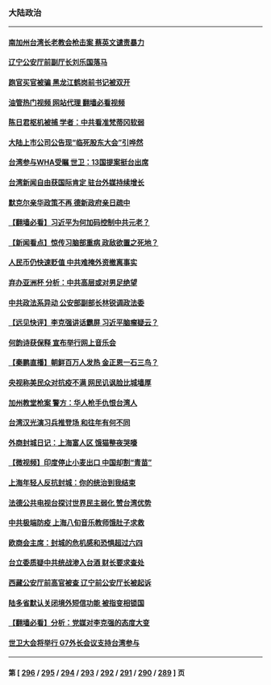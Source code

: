 ### 大陆政治
---
#### [南加州台湾长老教会枪击案 蔡英文谴责暴力](../../pages/ncid277/n13739071.md?05172045) 
#### [辽宁公安厅前副厅长刘乐国落马](../../pages/ncid277/n13739139.md?05172045) 
#### [跑官买官被骗 黑龙江鹤岗前书记被双开](../../pages/ncid277/n13739119.md?05172045) 
#### [油管热门视频 网站代理 翻墙必看视频](http://209.222.30.114:81/youtube.html?05172045)
#### [陈日君枢机被捕 学者：中共看准梵蒂冈软弱](../../pages/ncid277/n13739018.md?05172045) 
#### [大陆上市公司公告现“临死股东大会”引哗然](../../pages/ncid277/n13739023.md?05172045) 
#### [台湾参与WHA受瞩 世卫：13国提案挺台出席](../../pages/ncid277/n13738973.md?05172045) 
#### [台湾新闻自由获国际肯定 驻台外媒持续增长](../../pages/ncid277/n13738977.md?05172045) 
#### [默克尔亲华政策不再 德新政府亲日疏中](../../pages/ncid277/n13738962.md?05172045) 
#### [【翻墙必看】习近平为何加码控制中共元老？](../../pages/ncid277/n13738863.md?05172045) 
#### [【新闻看点】惊传习脑部重病 政敌欲置之死地？](../../pages/ncid277/n13738763.md?05172045) 
#### [人民币仍快速贬值 中共难掩外资撤离事实](../../pages/ncid277/n13738925.md?05172045) 
#### [弃办亚洲杯 分析：中共高层或对男足绝望](../../pages/ncid277/n13738875.md?05172045) 
#### [中共政法系异动 公安部副部长林锐调政法委](../../pages/ncid277/n13738846.md?05172045) 
#### [【远见快评】李克强讲话霸屏 习近平脑瘤疑云？](../../pages/ncid277/n13738758.md?05172045) 
#### [何韵诗获保释 宣布举行网上音乐会](../../pages/ncid277/n13738669.md?05172045) 
#### [【秦鹏直播】朝鲜百万人发热 金正恩一石三鸟？](../../pages/ncid277/n13738589.md?05172045) 
#### [央视称美民众对抗疫不满 网民讥讽脸比城墙厚](../../pages/ncid277/n13738685.md?05172045) 
#### [加州教堂枪案 警方：华人枪手仇恨台湾人](../../pages/ncid277/n13738720.md?05172045) 
#### [台湾汉光演习兵推登场 和往年有何不同](../../pages/ncid277/n13738591.md?05172045) 
#### [外商封城日记：上海富人区 饿猫整夜哭嚎](../../pages/ncid277/n13738603.md?05172045) 
#### [【微视频】印度停止小麦出口 中国却割“青苗”](../../pages/ncid277/n13738113.md?05172045) 
#### [上海年轻人反抗封城：你的统治到我结束](../../pages/ncid277/n13738588.md?05172045) 
#### [法德公共电视台探讨世界民主弱化 赞台湾优势](../../pages/ncid277/n13738436.md?05172045) 
#### [中共极端防疫 上海八旬音乐教师饿肚子求救](../../pages/ncid277/n13738037.md?05172045) 
#### [欧商会主席：封城的危机感和恐惧超过六四](../../pages/ncid277/n13738395.md?05172045) 
#### [台立委质疑中共统战渗入台酒 财长要求查处](../../pages/ncid277/n13738339.md?05172045) 
#### [西藏公安厅前高官被查 辽宁前公安厅长被起诉](../../pages/ncid277/n13738393.md?05172045) 
#### [陆多省默认关闭境外短信功能 被指变相锁国](../../pages/ncid277/n13738307.md?05172045) 
#### [【翻墙必看】分析：党媒对李克强的态度大变](../../pages/ncid277/n13738058.md?05172045) 
#### [世卫大会将举行 G7外长会议支持台湾参与](../../pages/ncid277/n13738027.md?05172045) 

---
#### 第 [ [296](./296.md?05172045) / [295](./295.md?05172045) / [294](./294.md?05172045) / [293](./293.md?05172045) / [292](./292.md?05172045) / [291](./291.md?05172045) / [290](./290.md?05172045) / [289](./289.md?05172045) ] 页
